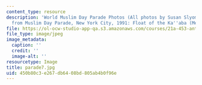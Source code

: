 ```yaml
---
content_type: resource
description: 'World Muslim Day Parade Photos (All photos by Susan Slyomovics): Photos
  from Muslim Day Parade, New York City, 1991: Float of the Ka''aba (Mecca)'
file: https://ol-ocw-studio-app-qa.s3.amazonaws.com/courses/21a-453-anthropology-of-the-middle-east-spring-2004/450b80c3e267db6408bd805ab4b0f96e_parade7.jpg
file_type: image/jpeg
image_metadata:
  caption: ''
  credit: ''
  image-alt: ''
resourcetype: Image
title: parade7.jpg
uid: 450b80c3-e267-db64-08bd-805ab4b0f96e
---
```

